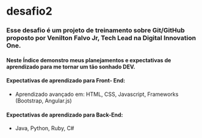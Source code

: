 # desafio2
### Esse desafio é um projeto de treinamento sobre Git/GitHub proposto por Venilton Falvo Jr,  Tech Lead na Digital Innovation One. 

#### Neste Índice demonstro meus planejamentos e expectativas de aprendizado para me tornar um tão sonhado DEV.

####  Expectativas de aprendizado para Front- End:

- Aprendizado avançado em: HTML, CSS, Javascript, Frameworks (Bootstrap, Angular.js)

#### Expectativas  de aprendizado para Back-End:

- Java, Python, Ruby, C#









